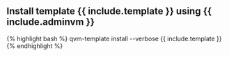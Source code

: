## Install template **{{ include.template }}** using **{{ include.adminvm }}**

{% highlight bash %}
qvm-template install --verbose {{ include.template }}
{% endhighlight %}
